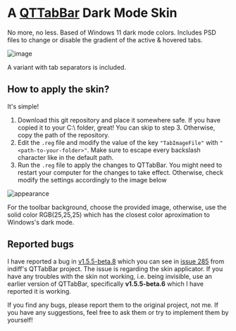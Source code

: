# A [QTTabBar](https://github.com/indiff/qttabbar) Dark Mode Skin
No more, no less. Based of Windows 11 dark mode colors. Includes PSD files to change or disable the gradient of the active & hovered tabs.
 
 ![image](https://user-images.githubusercontent.com/77287361/155851685-1eb15abf-fc69-4dcd-bc7f-5954e8e59355.png)
 
A variant with tab separators is included.
 
## How to apply the skin?
It's simple!

1. Download this git repository and place it somewhere safe. If you have copied it to your C:\ folder, great! You can skip to step 3. Otherwise, copy the path of the repository.
2. Edit the `.reg` file and modify the value of the key `"TabImageFile"` with `"<path-to-your-folder>"`. Make sure to escape every backslash character like in the default path.
3. Run the `.reg` file to apply the changes to QTTabBar. You might need to restart  your computer for the changes to take effect. Otherwise, check modify the settings accordingly to the image below

![appearance](https://user-images.githubusercontent.com/77287361/178006582-be1ae58c-4c7d-48b0-aca2-54f04921e913.png)

For the toolbar background, choose the provided image, otherwise, use the solid color RGB(25,25,25) which has the closest color aproximation to Windows's dark mode. 

## Reported bugs
I have reported a bug in [v1.5.5-beta.8](https://github.com/indiff/qttabbar/releases/tag/v1.5.5-beta.8) which you can see in [issue 285](https://github.com/indiff/qttabbar/issues/285) from indiff's QTTabBar project. The issue is regarding the skin applicator. If you have any troubles with the skin not working, i.e. being invisible, use an earlier version of QTTabBar, specifically **v1.5.5-beta.6** which I have reported it is working.

If you find any bugs, please report them to the original project, not me. If you have any suggestions, feel free to ask them or try to implement them by yourself!
